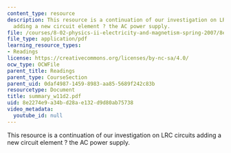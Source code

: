 ```yaml
---
content_type: resource
description: This resource is a continuation of our investigation on LRC circuits
  adding a new circuit element ? the AC power supply.
file: /courses/8-02-physics-ii-electricity-and-magnetism-spring-2007/8e2274e9a34bd28ae132d9d80ab75738_summary_w11d2.pdf
file_type: application/pdf
learning_resource_types:
- Readings
license: https://creativecommons.org/licenses/by-nc-sa/4.0/
ocw_type: OCWFile
parent_title: Readings
parent_type: CourseSection
parent_uid: 0daf4987-1459-8983-aa85-5689f242c83b
resourcetype: Document
title: summary_w11d2.pdf
uid: 8e2274e9-a34b-d28a-e132-d9d80ab75738
video_metadata:
  youtube_id: null
---
```

This resource is a continuation of our investigation on LRC circuits adding a new circuit element ? the AC power supply.